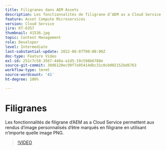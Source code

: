```yaml
---
title: Filigranes dans AEM Assets
description: Les fonctionnalités de filigrane d’AEM as a Cloud Service permettent aux rendus d’image personnalisés d’être marqués en filigrane en utilisant n’importe quelle image PNG.
feature: Asset Compute Microservices
version: Cloud Service
jira: KT-6357
thumbnail: 41536.jpg
topic: Content Management
role: Developer
level: Intermediate
last-substantial-update: 2022-06-07T00:00:00Z
doc-type: Feature Video
exl-id: 252c7c58-3567-440a-a1d5-19c598b6788e
source-git-commit: 30d6120ec99f7a95414dbc31c0cb002152bd6763
workflow-type: tm+mt
source-wordcount: '41'
ht-degree: 100%

---
```


# Filigranes

Les fonctionnalités de filigrane d’AEM as a Cloud Service permettent aux rendus d’image personnalisés d’être marqués en filigrane en utilisant n’importe quelle image PNG.

>[!VIDEO](https://video.tv.adobe.com/v/41536?quality=12&learn=on)
